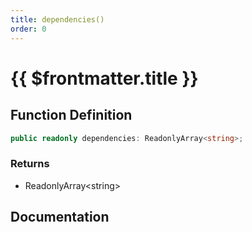 ```yaml
---
title: dependencies()
order: 0
---
```


# {{ $frontmatter.title }}

<!--@include: ./dependencies_partial_header.md-->

## Function Definition

```ts
public readonly dependencies: ReadonlyArray<string>;
```

### Returns

* ReadonlyArray\<string\>

## Documentation

<!--@include: ./dependencies_partial_footer.md-->
